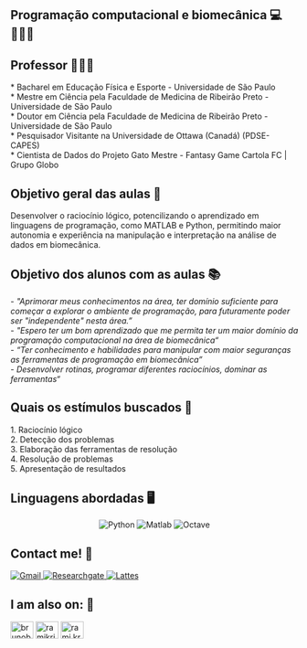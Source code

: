 <h2>Programação computacional e biomecânica 💻👨🏽‍💻</h2>

<h2>Professor 👨🏽‍🏫</h2>
* Bacharel em Educação Física e Esporte - Universidade de São Paulo<br>
* Mestre em Ciência pela Faculdade de Medicina de Ribeirão Preto - Universidade de São Paulo<br>
* Doutor em Ciência pela Faculdade de Medicina de Ribeirão Preto - Universidade de São Paulo<br>
* Pesquisador Visitante na Universidade de Ottawa (Canadá) (PDSE-CAPES)<br>
* Cientista de Dados do Projeto Gato Mestre - Fantasy Game Cartola FC | Grupo Globo<br>

<h2>Objetivo geral das aulas 🎯</h2>
Desenvolver o raciocínio lógico, potencilizando o aprendizado em linguagens de programação, como MATLAB e Python, permitindo maior autonomia e experiência na manipulação e interpretação na análise de dados em biomecânica.

<h2>Objetivo dos alunos com as aulas 📚</h2>
- <i> "Aprimorar meus conhecimentos na área, ter domínio suficiente para começar a explorar o ambiente de programação, para futuramente poder ser "independente" nesta área.” </i><br>
- <i> "Espero ter um bom aprendizado que me permita ter um maior domínio da programação computacional na área de biomecânica“ </i><br>
- <i> “Ter conhecimento e habilidades para manipular com maior seguranças as ferramentas de programação em biomecânica” </i><br>
- <i> Desenvolver rotinas, programar diferentes raciocínios, dominar as ferramentas“ </i><br>


<h2>Quais os estímulos buscados 💭</h2>
1. Raciocínio lógico<br>
2. Detecção dos problemas<br>
3. Elaboração das ferramentas de resolução<br>
4. Resolução de problemas<br>
5. Apresentação de resultados<br>

<h2>Linguagens abordadas  🖥️</h2>
<p align="center">
    <img alt="Python" src="https://img.shields.io/badge/python-3670A0?style=for-the-badge&logo=python&logoColor=ffdd543"/>
    <img alt="Matlab" src="https://img.shields.io/badge/MATLAB-orange.svg?&style=for-the-badge&logo=Jupyter&logoColor=white"/>
    <img alt="Octave" src="https://img.shields.io/badge/OCTAVE-darkblue?style=for-the-badge&logo=octave&logoColor=fcd683"/>
<br>
</p>

<h2>Contact me! 💬</h2>
<a href="mailto:brunosebdo@gmail.com"  >
    <img alt="Gmail" src="https://img.shields.io/badge/Gmail-D14836?style=for-the-badge&logo=gmail&logoColor=white" />
</a>
<a href="https://www.researchgate.net/profile/Bruno-Bedo"  >
    <img alt="Researchgate" src="https://img.shields.io/badge/ResearchGate-00CCBB?style=for-the-badge&logo=ResearchGate&logoColor=white"/>
</a>
<a href="http://buscatextual.cnpq.br/buscatextual/visualizacv.do?metodo=apresentar&id=K4361392P5"  >
    <img alt="Lattes" src="https://img.shields.io/badge/Lattes-0000FF?style=for-the-badge&logo=Lattes&logoColor=white"/>
</a> 
<br>
<h2>I am also on: 🔗 </h2>
<p align="left">
<a href="https://twitter.com/brunobedo" target="blank"><img align="center" src="https://raw.githubusercontent.com/rahuldkjain/github-profile-readme-generator/master/src/images/icons/Social/twitter.svg" alt="brunobedo" height="30" width="40" /></a>
<a href="https://www.linkedin.com/in/bruno-bedo-6bb463181/" target="blank"><img align="center" src="https://raw.githubusercontent.com/rahuldkjain/github-profile-readme-generator/master/src/images/icons/Social/linked-in-alt.svg" alt="ramikrispin" height="30" width="40" /></a>
<a href="https://www.instagram.com/brunobedo/" target="blank"><img align="center" src="https://raw.githubusercontent.com/rahuldkjain/github-profile-readme-generator/master/src/images/icons/Social/instagram.svg" alt="rami.krispin" height="30" width="40" /></a>
